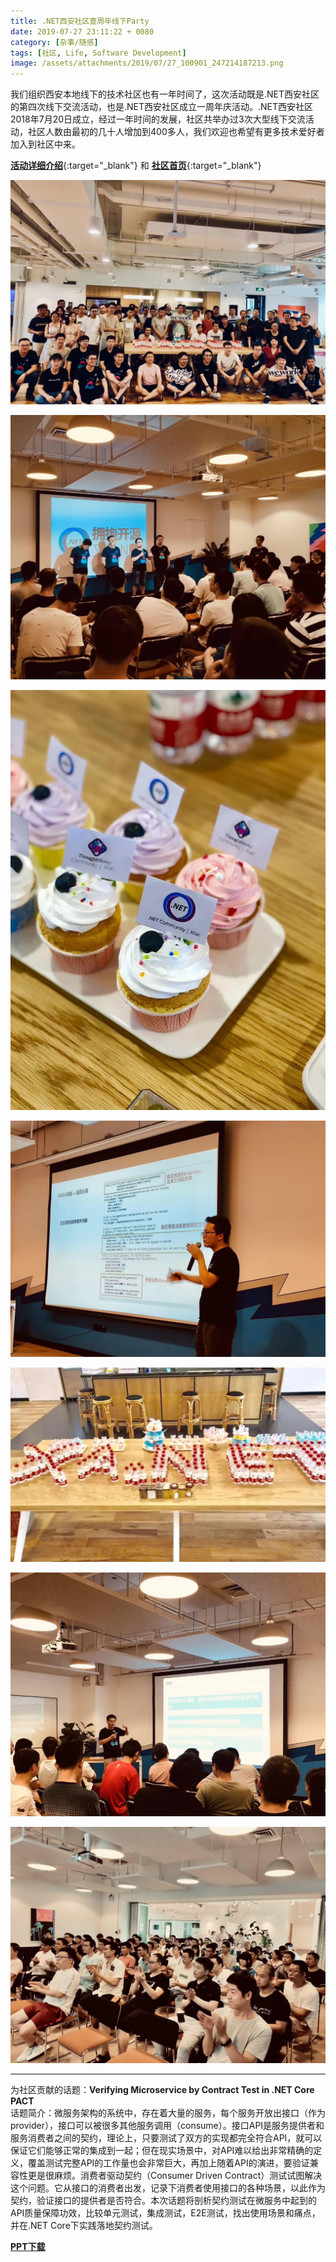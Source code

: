 ```yaml
---
title: .NET西安社区壹周年线下Party
date: 2019-07-27 23:11:22 + 0080
category: [杂事/随感]
tags: [社区, Life, Software Development]
image: /assets/attachments/2019/07/27_100901_247214187213.png
---
```


我们组织西安本地线下的技术社区也有一年时间了，这次活动既是.NET西安社区的第四次线下交流活动，也是.NET西安社区成立一周年庆活动。.NET西安社区2018年7月20日成立，经过一年时间的发展，社区共举办过3次大型线下交流活动，社区人数由最初的几十人增加到400多人，我们欢迎也希望有更多技术爱好者加入到社区中来。

[**活动详细介绍**](https://www.cnblogs.com/xiandnc/p/11158774.html){:target="_blank"}   和   [**社区首页**](https://www.cnblogs.com/xiandnc){:target="_blank"}

![壹周年线下Party](/assets/attachments/2019/07/27_100901_b940wei68165.jpg)     

![壹周年线下Party](/assets/attachments/2019/07/27_100917_0a65wei68215.jpg)     

![壹周年线下Party](/assets/attachments/2019/07/27_100917_6b05wei92954.jpg)     

![壹周年线下Party](/assets/attachments/2019/07/27_100918_e608wei17846.jpg)     

![壹周年线下Party](/assets/attachments/2019/07/27_100918_62f7wei99437.jpg)     

![壹周年线下Party](/assets/attachments/2019/07/27_100917_8dd2wei57060.jpg)     

![壹周年线下Party](/assets/attachments/2019/07/27_100918_eadewei26562.jpg)     

---

为社区贡献的话题：**Verifying Microservice by Contract Test in .NET Core PACT**          
话题简介：微服务架构的系统中，存在着大量的服务，每个服务开放出接口（作为provider），接口可以被很多其他服务调用（consume）。接口API是服务提供者和服务消费者之间的契约，理论上，只要测试了双方的实现都完全符合API，就可以保证它们能够正常的集成到一起；但在现实场景中，对API难以给出非常精确的定义，覆盖测试完整API的工作量也会非常巨大，再加上随着API的演进，要验证兼容性更是很麻烦。消费者驱动契约（Consumer Driven Contract）测试试图解决这个问题。它从接口的消费者出发，记录下消费者使用接口的各种场景，以此作为契约，验证接口的提供者是否符合。本次话题将剖析契约测试在微服务中起到的API质量保障功效，比较单元测试，集成测试，E2E测试，找出使用场景和痛点，并在.NET Core下实践落地契约测试。

[**PPT下载**](/assets/attachments/2019/07/27_095049_b35dverptx06.zip)
